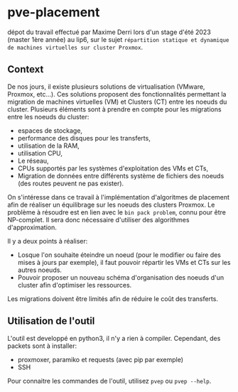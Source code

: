 # pve-placement

dépot du travail effectué par Maxime Derri lors d'un stage d'été 2023 (master 1ère année) au lip6,
sur le sujet `répartition statique et dynamique de machines virtuelles sur cluster Proxmox`.

## Context

De nos jours, il existe plusieurs solutions de virtualisation (VMware, Proxmox, etc...).
Ces solutions proposent des fonctionnalités permettant la migration de machines virtuelles (VM) et Clusters (CT) entre les noeuds du cluster.
Plusieurs éléments sont à prendre en compte pour les migrations entre les noeuds du cluster:
- espaces de stockage,
- performance des disques pour les transferts,
- utilisation de la RAM,
- utilisation CPU,
- Le réseau,
- CPUs supportés par les systèmes d'exploitation des VMs et CTs,
- Migration de données entre différents système de fichiers des noeuds (des routes peuvent ne pas exister).

On s'intéresse dans ce travail à l'implémentation d'algoritmes de placement afin de réaliser un équilibrage sur les noeuds des clusters Proxmox.
Le problème à résoudre est en lien avec le `bin pack problem`, connu pour être NP-complet.
Il sera donc nécessaire d'utiliser des algorithmes d'approximation.

Il y a deux points à réaliser:
- Losque l'on souhaite éteindre un noeud (pour le modifier ou faire des mises à jours par exemple), il faut pouvoir répartir les VMs et CTs sur
les autres noeuds.
- Pouvoir proposer un nouveau schéma d'organisation des noeuds d'un cluster afin d'optimiser les ressources.

Les migrations doivent être limités afin de réduire le coût des transferts.


## Utilisation de l'outil

L'outil est developpé en python3, il n'y a rien à compiler. Cependant, des packets sont à installer:
- proxmoxer, paramiko et requests  (avec pip par exemple)
- SSH

Pour connaitre les commandes de l'outil, utilisez `pvep` ou `pvep --help`.

